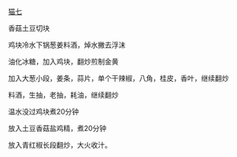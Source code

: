 [猫七](https://www.bilibili.com/video/BV16T411K7wS/?vd_source=386bdb94ff2a430f8d22a6de9755030c)

香菇土豆切块

鸡块冷水下锅葱姜料酒，焯水撇去浮沫

油化冰糖，加入鸡块，翻炒煎制金黄

加入大葱小段，姜条，蒜片，单个干辣椒，八角，桂皮，香叶，继续翻炒

料酒，生抽，老抽，耗油，继续翻炒

温水没过鸡块煮20分钟

放入土豆香菇盐鸡精，煮20分钟

放入青红椒长段翻炒，大火收汁。